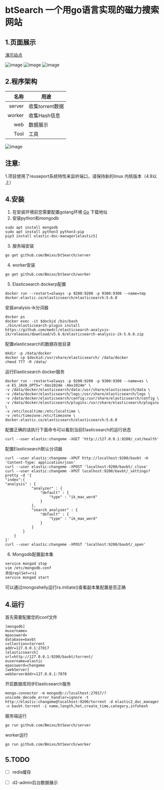 # btSearch  一个用go语言实现的磁力搜索网站  

## 1.页面展示
[演示站点](https://bt.bmixo.com/)

![image](https://raw.githubusercontent.com/Bmixo/btSearch/master/example/index_old.png)
![image](https://raw.githubusercontent.com/Bmixo/btSearch/master/example/index.PNG)
![image](https://raw.githubusercontent.com/Bmixo/btSearch/master/example/detail.PNG)
## 2.程序架构
名称   |  用途
|------------:|-----------
server |  收集torrent数据
worker | 收集Hash信息
web    |  数据展示
Tool   | 工具

![image](https://raw.githubusercontent.com/Bmixo/btSearch/master/example/framework.png)
## 注意:
1.项目使用了reuseport系统特性来监听端口，请保持新的linux 内核版本（4.9以上）

## 4.安装
1. 在安装环境前您需要配置golang环境  [Go](https://golang.org/) 下载地址
2. 安装python和mongodb
```
sudo apt install mongodb
sudo apt install python3 python3-pip
pip3 install elastic-doc-manager[elastic5]
```
3. 服务端安装
```
go get github.com/Bmixo/btSearch/server

```
4. worker安装
```
go get github.com/Bmixo/btSearch/worker
```

5. Elasticsearch dockerp配置
```
docker run --restart=always -p 9200:9200 -p 9300:9300 --name=tmp docker.elastic.co/elasticsearch/elasticsearch:5.6.0
```

安装analysis-ik分词器
```
docker ps
docker exec -it $dockid /bin/bash
./bin/elasticsearch-plugin install https://github.com/medcl/elasticsearch-analysis-ik/releases/download/v5.6.0/elasticsearch-analysis-ik-5.6.0.zip

```
配置elasticsearch的数据存放目录
```
mkdir -p /data/docker
docker cp $dockid:/usr/share/elasticsearch/ /data/docker
chmod 777 -R /data/
```
运行Elasticsearch docker服务
```
docker run --restart=always -p 9200:9200 -p 9300:9300 --name=es \
-e ES_JAVA_OPTS="-Xms1024m -Xmx1024m" \
-v /data/docker/elasticsearch/data:/usr/share/elasticsearch/data \
-v /data/docker/elasticsearch/logs:/usr/share/elasticsearch/logs \
-v /data/docker/elasticsearch/config:/usr/share/elasticsearch/config \
-v /data/docker/elasticsearch/plugins:/usr/share/elasticsearch/plugins \
-v /etc/localtime:/etc/localtime \
-v /etc/timezone:/etc/timezone \
docker.elastic.co/elasticsearch/elasticsearch:5.6.0
```

配置正确的话执行下面命令可以看到当前Elasticsearch的运行状态
```
curl --user elastic:changeme -XGET 'http://127.0.0.1:9200/_cat/health'
``` 
配置Elasticsearch默认分词器
```
curl --user elastic:changeme -XPUT http://localhost:9200/bavbt -H 'Content-Type: application/json'
curl --user elastic:changeme -XPOST 'localhost:9200/bavbt/_close'
curl --user elastic:changeme -XPUT localhost:9200/bavbt/_settings?pretty -d '{
"index":{
"analysis" : {
            "analyzer" : {
                "default" : {
                    "type" : "ik_max_word"
                }
            },
			"search_analyzer" : {
                "default" : {
                    "type" : "ik_max_word"
                }
            }
        }
    }
}'
curl --user elastic:changeme -XPOST 'localhost:9200/bavbt/_open'
```

6. Mongodb配置副本集
```
service mongod stop
vim /etc/mongodb.conf
添加replSet=rs1
service mongod start
```
可以通过mongoshelly运行rs.initiate()查看副本集配置是否正确



## 4.运行

首先需要配置您的conf文件
```
[mongodb]
musername=
mpassword=
database=bavbt
collection=torrent
addr=127.0.0.1:27017
[elasticsearch]
url=http://127.0.0.1:9200/bavbt/torrent/
eusername=elastic
epassword=changeme
[webServer]
webServerAddr=127.0.0.1:7878
```

开启数据库同步Elasticsearch服务

```
mongo-connector -m mongodb://localhost:27017/?unicode_decode_error_handler=ignore -t http://elastic:changeme@localhost:9200/torrent -d elastic2_doc_manager -n bavbt.torrent -i name,length,hot,create_time,category,infohash
```


服务端运行
```
go run github.com/Bmixo/btSearch/server
```
worker运行
```
go run github.com/Bmixo/btSearch/worker
```


## 5.TODO
- [ ] redis缓存
- [ ] d2-admin后台数据展示







